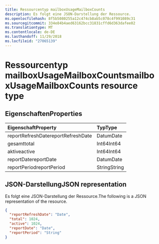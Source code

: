 ```yaml
---
title: Ressourcentyp mailboxUsageMailboxCounts
description: Es folgt eine JSON-Darstellung der Ressource.
ms.openlocfilehash: 8f5b5080255a12c474cb8ab5c078c4f991089c31
ms.sourcegitcommit: 334e84b4aed63162bcc31831cffd6d363dafee02
ms.translationtype: MT
ms.contentlocale: de-DE
ms.lasthandoff: 11/29/2018
ms.locfileid: "27065139"
---
```

# <a name="mailboxusagemailboxcounts-resource-type"></a><span data-ttu-id="3b234-103">Ressourcentyp mailboxUsageMailboxCounts</span><span class="sxs-lookup"><span data-stu-id="3b234-103">mailboxUsageMailboxCounts resource type</span></span>

## <a name="properties"></a><span data-ttu-id="3b234-104">Eigenschaften</span><span class="sxs-lookup"><span data-stu-id="3b234-104">Properties</span></span>

| <span data-ttu-id="3b234-105">Eigenschaft</span><span class="sxs-lookup"><span data-stu-id="3b234-105">Property</span></span>          | <span data-ttu-id="3b234-106">Typ</span><span class="sxs-lookup"><span data-stu-id="3b234-106">Type</span></span>   |
| :---------------- | :----- |
| <span data-ttu-id="3b234-107">reportRefreshDate</span><span class="sxs-lookup"><span data-stu-id="3b234-107">reportRefreshDate</span></span> | <span data-ttu-id="3b234-108">Datum</span><span class="sxs-lookup"><span data-stu-id="3b234-108">Date</span></span>   |
| <span data-ttu-id="3b234-109">gesamt</span><span class="sxs-lookup"><span data-stu-id="3b234-109">total</span></span>             | <span data-ttu-id="3b234-110">Int64</span><span class="sxs-lookup"><span data-stu-id="3b234-110">Int64</span></span>  |
| <span data-ttu-id="3b234-111">aktive</span><span class="sxs-lookup"><span data-stu-id="3b234-111">active</span></span>            | <span data-ttu-id="3b234-112">Int64</span><span class="sxs-lookup"><span data-stu-id="3b234-112">Int64</span></span>  |
| <span data-ttu-id="3b234-113">reportDate</span><span class="sxs-lookup"><span data-stu-id="3b234-113">reportDate</span></span>        | <span data-ttu-id="3b234-114">Datum</span><span class="sxs-lookup"><span data-stu-id="3b234-114">Date</span></span>   |
| <span data-ttu-id="3b234-115">reportPeriod</span><span class="sxs-lookup"><span data-stu-id="3b234-115">reportPeriod</span></span>      | <span data-ttu-id="3b234-116">String</span><span class="sxs-lookup"><span data-stu-id="3b234-116">String</span></span> |

## <a name="json-representation"></a><span data-ttu-id="3b234-117">JSON-Darstellung</span><span class="sxs-lookup"><span data-stu-id="3b234-117">JSON representation</span></span>

<span data-ttu-id="3b234-118">Es folgt eine JSON-Darstellung der Ressource.</span><span class="sxs-lookup"><span data-stu-id="3b234-118">The following is a JSON representation of the resource.</span></span>

<!-- {
  "blockType": "resource",
  "@odata.type": "microsoft.graph.mailboxUsageMailboxCounts"
} -->

```json
{
  "reportRefreshDate": "Date", 
  "total": 1024, 
  "active": 1024, 
  "reportDate": "Date", 
  "reportPeriod": "String"
}
```
